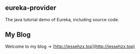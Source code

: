## eureka-provider
The java tutorial demo of Eureka, including source code.

## My Blog
Welcome to my blog -> [http://jessehzx.top](http://jessehzx.top)